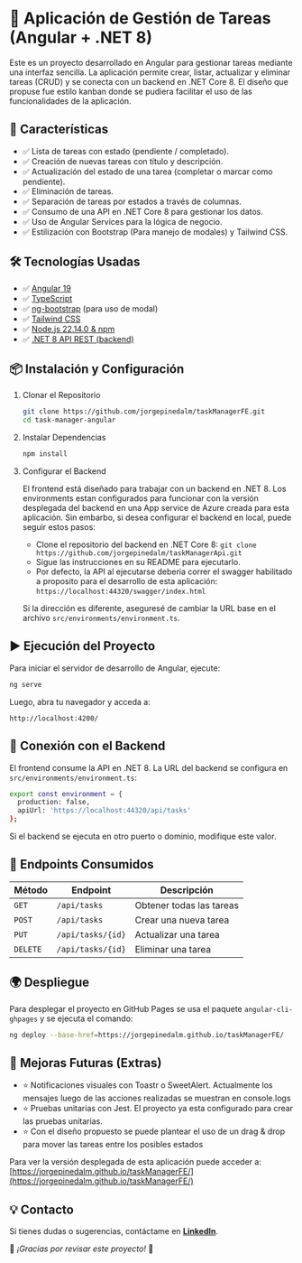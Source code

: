 # 📝 Aplicación de Gestión de Tareas (Angular + .NET 8)

Este es un proyecto desarrollado en Angular para gestionar tareas mediante una interfaz sencilla. La aplicación permite crear, listar, actualizar y eliminar tareas (CRUD) y se conecta con un backend en .NET Core 8. El diseño que propuse fue estilo kanban donde se pudiera facilitar el uso de las funcionalidades de la aplicación.

## 🚀 Características

- ✅ Lista de tareas con estado (pendiente / completado).
- ✅ Creación de nuevas tareas con título y descripción.
- ✅ Actualización del estado de una tarea (completar o marcar como pendiente).
- ✅ Eliminación de tareas.
- ✅ Separación de tareas por estados a través de columnas.
- ✅ Consumo de una API en .NET Core 8 para gestionar los datos.
- ✅ Uso de Angular Services para la lógica de negocio.
- ✅ Estilización con Bootstrap (Para manejo de modales) y Tailwind CSS.

## 🛠️ Tecnologías Usadas

- ✅ [Angular 19](https://angular.dev/)
- ✅ [TypeScript](https://www.typescriptlang.org/)
- ✅ [ng-bootstrap](https://ng-bootstrap.github.io/) (para uso de modal)
- ✅ [Tailwind CSS](https://tailwindcss.com/)
- ✅ [Node.js 22.14.0 & npm](https://nodejs.org/en/download)
- ✅ [.NET 8 API REST (backend)](https://dotnet.microsoft.com/en-us/download/dotnet/8.0)


##  📦 Instalación y Configuración

1. Clonar el Repositorio
    ```bash
    git clone https://github.com/jorgepinedalm/taskManagerFE.git
    cd task-manager-angular
    ```

1. Instalar Dependencias
    ```bash
    npm install
    ```
   
2. Configurar el Backend

    El frontend está diseñado para trabajar con un backend en .NET 8. Los environments estan configurados para funcionar con la versión desplegada del backend en una App service de Azure creada para esta aplicación. Sin embarbo, si desea configurar el backend en local, puede seguir estos pasos:
    - Clone el repositorio del backend en .NET Core 8: `git clone https://github.com/jorgepinedalm/taskManagerApi.git`
    - Sigue las instrucciones en su README para ejecutarlo.
    - Por defecto, la API al ejecutarse deberia correr el swagger habilitado a proposito para el desarrollo de esta aplicación: `https://localhost:44320/swagger/index.html`
    
    Si la dirección es diferente, aseguresé de cambiar la URL base en el archivo `src/environments/environment.ts`.

## ▶️ Ejecución del Proyecto

Para iniciar el servidor de desarrollo de Angular, ejecute:

```bash
ng serve
```

Luego, abra tu navegador y acceda a:

`http://localhost:4200/`

## 🔌 Conexión con el Backend

El frontend consume la API en .NET 8. La URL del backend se configura en `src/environments/environment.ts`:

```bash
export const environment = {
  production: false,
  apiUrl: 'https://localhost:44320/api/tasks'
};
```

Si el backend se ejecuta en otro puerto o dominio, modifique este valor.

## 📑 Endpoints Consumidos

| Método   | Endpoint          | Descripción              |
| -------- | ----------------- | ------------------------ |
| `GET`    | `/api/tasks`      | Obtener todas las tareas |
| `POST`   | `/api/tasks`      | Crear una nueva tarea    |
| `PUT`    | `/api/tasks/{id}` | Actualizar una tarea     |
| `DELETE` | `/api/tasks/{id}` | Eliminar una tarea       |

## 🌍 Despliegue

Para desplegar el proyecto en GitHub Pages se usa el paquete `angular-cli-ghpages` y se ejecuta el comando:

```bash
ng deploy --base-href=https://jorgepinedalm.github.io/taskManagerFE/
```

## 🎯 Mejoras Futuras (Extras)

- ⭐ Notificaciones visuales con Toastr o SweetAlert. Actualmente los mensajes luego de las acciones realizadas se muestran en console.logs
- ⭐ Pruebas unitarias con Jest. El proyecto ya esta configurado para crear las pruebas unitarias.
- ⭐ Con el diseño propuesto se puede plantear el uso de un drag & drop para mover las tareas entre los posibles estados

Para ver la versión desplegada de esta aplicación puede acceder a: [https://jorgepinedalm.github.io/taskManagerFE/](https://jorgepinedalm.github.io/taskManagerFE/)

## 💡 Contacto

Si tienes dudas o sugerencias, contáctame en **[LinkedIn](https://www.linkedin.com/in/jorgepinedam/)**.

🚀 *¡Gracias por revisar este proyecto!* 🚀